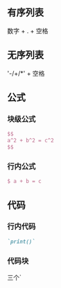 ## 有序列表
数字 + . + 空格 
## 无序列表
'-/+/\*' + 空格
## 公式
### 块级公式
```LaTeX
$$
a^2 + b^2 = c^2
$$
```
### 行内公式
```LaTeX
$ a + b = c
```

## 代码
### 行内代码
```Markdown
`print()`
```
### 代码块
三个\`
